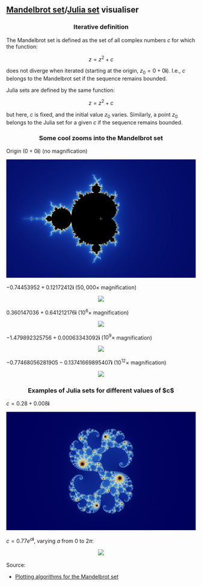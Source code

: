 ## [Mandelbrot set](https://en.wikipedia.org/wiki/Mandelbrot_set)/[Julia set](https://en.wikipedia.org/wiki/Julia_set) visualiser

<h3 align="center">Iterative definition</h3>

The Mandelbrot set is defined as the set of all complex numbers $c$ for which the function:

$$z = z^2 + c$$

does not diverge when iterated (starting at the origin, $z_0 = 0 + 0\mathbf{i}$). I.e., $c$ belongs to the Mandelbrot set if the sequence remains bounded.

Julia sets are defined by the same function:

$$z = z^2 + c$$

but here, $c$ is fixed, and the initial value $z_0$ varies. Similarly, a point $z_0$ belongs to the Julia set for a given $c$ if the sequence remains bounded.

<h3 align="center">Some cool zooms into the Mandelbrot set</h3>

Origin ($0 + 0\mathbf{i}$) (no magnification)

<p align="center">
	<img src="images/mandelbrot_set_origin.png"/>
</p>

$-0.74453952 + 0.12172412\mathbf{i}$ ($50,000 \times$ magnification)

<p align="center">
	<img src="images/mandelbrot_set_5e4x.webp"/>
</p>

$0.360147036 + 0.641212176\mathbf{i}$ ($10^6 \times$ magnification)

<p align="center">
	<img src="images/mandelbrot_set_1e6x.webp"/>
</p>

$-1.479892325756 + 0.00063343092\mathbf{i}$ ($10^{9} \times$ magnification)

<p align="center">
	<img src="images/mandelbrot_set_1e9x.webp"/>
</p>

$-0.77468056281905 - 0.13741669895407\mathbf{i}$ ($10^{12} \times$ magnification)

<p align="center">
	<img src="images/mandelbrot_set_1e12x.webp"/>
</p>

<h3 align="center">Examples of Julia sets for different values of $c$</h3>

$c = 0.28 + 0.008\mathbf{i}$

<p align="center">
	<img src="images/julia_set_0.28_0.008i.png"/>
</p>

$c = 0.77e^{a\mathbf{i}}$, varying $a$ from $0$ to $2\pi$:

<p align="center">
	<img src="images/julia_set_rotation.webp"/>
</p>

Source:
- [Plotting algorithms for the Mandelbrot set](https://en.wikipedia.org/wiki/Plotting_algorithms_for_the_Mandelbrot_set)
